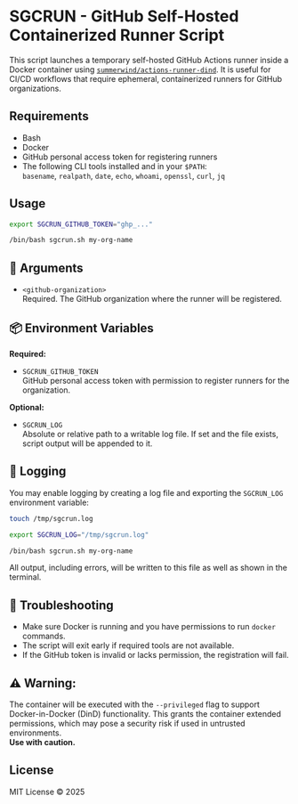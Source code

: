 # SGCRUN - GitHub Self-Hosted Containerized Runner Script

This script launches a temporary self-hosted GitHub Actions runner inside a Docker container using [`summerwind/actions-runner-dind`](https://hub.docker.com/r/summerwind/actions-runner-dind). It is useful for CI/CD workflows that require ephemeral, containerized runners for GitHub organizations.

## Requirements

- Bash
- Docker
- GitHub personal access token for registering runners
- The following CLI tools installed and in your `$PATH`:  
  `basename`, `realpath`, `date`, `echo`, `whoami`, `openssl`, `curl`, `jq`

## Usage

```bash
export SGCRUN_GITHUB_TOKEN="ghp_..."

/bin/bash sgcrun.sh my-org-name
```

## 🧩 Arguments

- `<github-organization>`  
  Required. The GitHub organization where the runner will be registered.

## 📦 Environment Variables

**Required:**

- `SGCRUN_GITHUB_TOKEN`  
  GitHub personal access token with permission to register runners for the organization.

**Optional:**

- `SGCRUN_LOG`  
  Absolute or relative path to a writable log file. If set and the file exists, script output will be appended to it.


## 📝 Logging

You may enable logging by creating a log file and exporting the `SGCRUN_LOG` environment variable:

```bash
touch /tmp/sgcrun.log

export SGCRUN_LOG="/tmp/sgcrun.log"

/bin/bash sgcrun.sh my-org-name
```

All output, including errors, will be written to this file as well as shown in the terminal.

## 🧪 Troubleshooting

- Make sure Docker is running and you have permissions to run `docker` commands.
- The script will exit early if required tools are not available.
- If the GitHub token is invalid or lacks permission, the registration will fail.

## ⚠️ **Warning:**  
The container will be executed with the `--privileged` flag to support Docker-in-Docker (DinD) functionality.   This grants the container extended permissions, which may pose a security risk if used in untrusted environments.  
**Use with caution.**

## License

MIT License © 2025
